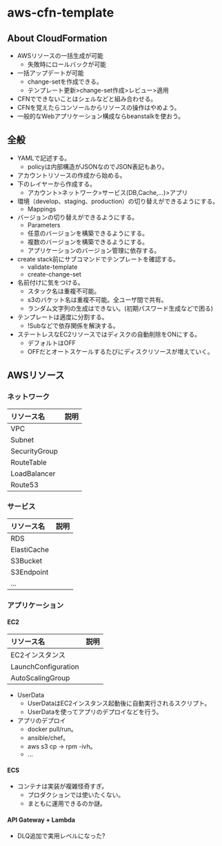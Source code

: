 # aws-cfn-template

## About CloudFormation

 - AWSリソースの一括生成が可能
   + 失敗時にロールバックが可能
 - 一括アップデートが可能
   + change-setを作成できる。
   + テンプレート更新>change-set作成>レビュー>適用
 - CFNでできないことはシェルなどと組み合わせる。
 - CFNを覚えたらコンソールからリソースの操作はやめよう。
 - 一般的なWebアプリケーション構成ならbeanstalkを使おう。

## 全般

 - YAMLで記述する。
   + policyは内部構造がJSONなのでJSON表記もあり。
 - アカウントリソースの作成から始める。
 - 下のレイヤーから作成する。
   + アカウント>ネットワーク>サービス(DB,Cache,...)>アプリ
 - 環境（develop、staging、production）の切り替えができるようにする。
   + Mappings
 - バージョンの切り替えができるようにする。
   + Parameters
   + 任意のバージョンを構築できるようにする。
   + 複数のバージョンを構築できるようにする。
   + アプリケーションのバージョン管理に依存する。
 - create stack前にサブコマンドでテンプレートを確認する。
   + validate-template
   + create-change-set
 - 名前付けに気をつける。
   + スタック名は重複不可能。
   + s3のバケット名は重複不可能。全ユーザ間で共有。
   + ランダム文字列の生成はできない。(初期パスワード生成などで困る)
 - テンプレートは適度に分割する。
   + !Subなどで依存関係を解決する。
 - ステートレスなEC2リソースではディスクの自動削除をONにする。
   + デフォルトはOFF
   + OFFだとオートスケールするたびにディスクリソースが増えていく。

## AWSリソース

### ネットワーク

 | リソース名        | 説明 |
 |:----------------|:-----|
 | VPC             |      |
 | Subnet          |      |
 | SecurityGroup   |      |
 | RouteTable      |      |
 | LoadBalancer    |      |
 | Route53         |      |

### サービス

 | リソース名        | 説明 |
 |:----------------|:-----|
 | RDS             |      |
 | ElastiCache     |      |
 | S3Bucket        |      |
 | S3Endpoint      |      |
 | ...             |      |

### アプリケーション

#### EC2

 | リソース名            | 説明 |
 |:--------------------|:-----|
 | EC2インスタンス       |      |
 | LaunchConfiguration |      |
 | AutoScalingGroup    |      |

 - UserData
   + UserDataはEC2インスタンス起動後に自動実行されるスクリプト。
   + UserDataを使ってアプリのデプロイなどを行う。
 - アプリのデプロイ
   + docker pull/run。
   + ansible/chef。
   + aws s3 cp → rpm -ivh。
   + ...

#### ECS

 - コンテナは実装が複雑怪奇すぎ。
   + プロダクションでは使いたくない。
   + まともに運用できるのか謎。

#### API Gateway + Lambda

 - DLQ追加で実用レベルになった?
